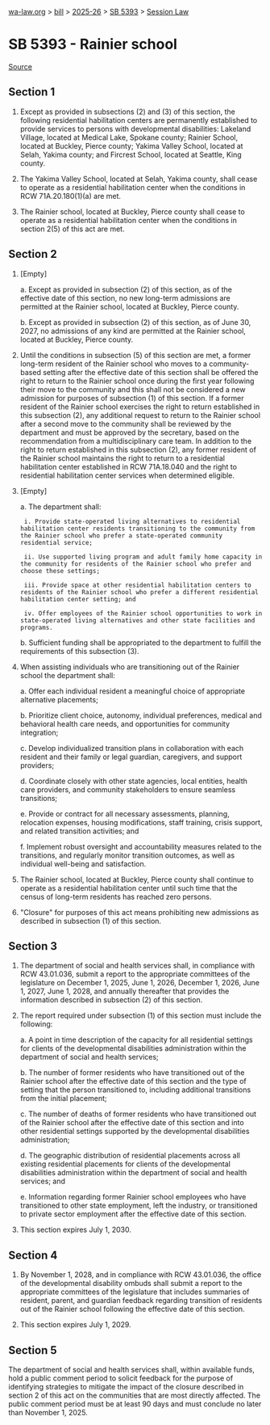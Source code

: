[wa-law.org](/) > [bill](/bill/) > [2025-26](/bill/2025-26/) > [SB 5393](/bill/2025-26/sb/5393/) > [Session Law](/bill/2025-26/sb/5393/S.SL/)

# SB 5393 - Rainier school

[Source](http://lawfilesext.leg.wa.gov/biennium/2025-26/Pdf/Bills/Session%20Laws/Senate/5393-S.SL.pdf)

## Section 1
1. Except as provided in subsections (2) and (3) of this section, the following residential habilitation centers are permanently established to provide services to persons with developmental disabilities: Lakeland Village, located at Medical Lake, Spokane county; Rainier School, located at Buckley, Pierce county; Yakima Valley School, located at Selah, Yakima county; and Fircrest School, located at Seattle, King county.

2. The Yakima Valley School, located at Selah, Yakima county, shall cease to operate as a residential habilitation center when the conditions in RCW 71A.20.180(1)(a) are met.

3. The Rainier school, located at Buckley, Pierce county shall cease to operate as a residential habilitation center when the conditions in section 2(5) of this act are met.

## Section 2
1. [Empty]

    a. Except as provided in subsection (2) of this section, as of the effective date of this section, no new long-term admissions are permitted at the Rainier school, located at Buckley, Pierce county.

    b. Except as provided in subsection (2) of this section, as of June 30, 2027, no admissions of any kind are permitted at the Rainier school, located at Buckley, Pierce county.

2. Until the conditions in subsection (5) of this section are met, a former long-term resident of the Rainier school who moves to a community-based setting after the effective date of this section shall be offered the right to return to the Rainier school once during the first year following their move to the community and this shall not be considered a new admission for purposes of subsection (1) of this section. If a former resident of the Rainier school exercises the right to return established in this subsection (2), any additional request to return to the Rainier school after a second move to the community shall be reviewed by the department and must be approved by the secretary, based on the recommendation from a multidisciplinary care team. In addition to the right to return established in this subsection (2), any former resident of the Rainier school maintains the right to return to a residential habilitation center established in RCW 71A.18.040 and the right to residential habilitation center services when determined eligible.

3. [Empty]

    a. The department shall:

        i. Provide state-operated living alternatives to residential habilitation center residents transitioning to the community from the Rainier school who prefer a state-operated community residential service;

        ii. Use supported living program and adult family home capacity in the community for residents of the Rainier school who prefer and choose these settings;

        iii. Provide space at other residential habilitation centers to residents of the Rainier school who prefer a different residential habilitation center setting; and

        iv. Offer employees of the Rainier school opportunities to work in state-operated living alternatives and other state facilities and programs.

    b. Sufficient funding shall be appropriated to the department to fulfill the requirements of this subsection (3).

4. When assisting individuals who are transitioning out of the Rainier school the department shall:

    a. Offer each individual resident a meaningful choice of appropriate alternative placements;

    b. Prioritize client choice, autonomy, individual preferences, medical and behavioral health care needs, and opportunities for community integration;

    c. Develop individualized transition plans in collaboration with each resident and their family or legal guardian, caregivers, and support providers;

    d. Coordinate closely with other state agencies, local entities, health care providers, and community stakeholders to ensure seamless transitions;

    e. Provide or contract for all necessary assessments, planning, relocation expenses, housing modifications, staff training, crisis support, and related transition activities; and

    f. Implement robust oversight and accountability measures related to the transitions, and regularly monitor transition outcomes, as well as individual well-being and satisfaction.

5. The Rainier school, located at Buckley, Pierce county shall continue to operate as a residential habilitation center until such time that the census of long-term residents has reached zero persons.

6. "Closure" for purposes of this act means prohibiting new admissions as described in subsection (1) of this section.

## Section 3
1. The department of social and health services shall, in compliance with RCW 43.01.036, submit a report to the appropriate committees of the legislature on December 1, 2025, June 1, 2026, December 1, 2026, June 1, 2027, June 1, 2028, and annually thereafter that provides the information described in subsection (2) of this section.

2. The report required under subsection (1) of this section must include the following:

    a. A point in time description of the capacity for all residential settings for clients of the developmental disabilities administration within the department of social and health services;

    b. The number of former residents who have transitioned out of the Rainier school after the effective date of this section and the type of setting that the person transitioned to, including additional transitions from the initial placement;

    c. The number of deaths of former residents who have transitioned out of the Rainier school after the effective date of this section and into other residential settings supported by the developmental disabilities administration;

    d. The geographic distribution of residential placements across all existing residential placements for clients of the developmental disabilities administration within the department of social and health services; and

    e. Information regarding former Rainier school employees who have transitioned to other state employment, left the industry, or transitioned to private sector employment after the effective date of this section.

3. This section expires July 1, 2030.

## Section 4
1. By November 1, 2028, and in compliance with RCW 43.01.036, the office of the developmental disability ombuds shall submit a report to the appropriate committees of the legislature that includes summaries of resident, parent, and guardian feedback regarding transition of residents out of the Rainier school following the effective date of this section.

2. This section expires July 1, 2029.

## Section 5
The department of social and health services shall, within available funds, hold a public comment period to solicit feedback for the purpose of identifying strategies to mitigate the impact of the closure described in section 2 of this act on the communities that are most directly affected. The public comment period must be at least 90 days and must conclude no later than November 1, 2025.
